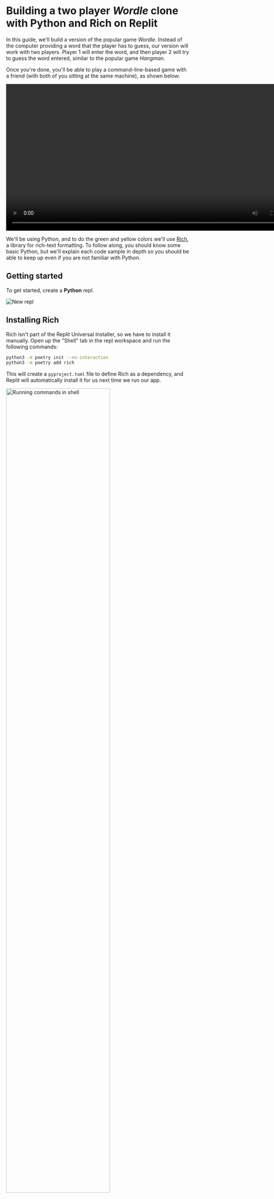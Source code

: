 # Building a two player *Wordle* clone with Python and Rich on Replit

In this guide, we'll build a version of the popular game *Wordle*. Instead of the computer providing a word that the player has to guess, our version will work with two players. Player 1 will enter the word, and then player 2 will try to guess the word entered, similar to the popular game *Hangman*.

Once you're done, you'll be able to play a command-line-based game with a friend (with both of you sitting at the same machine), as shown below.

<video width="800" autoplay loop>
    <source src="https://replit-docs-images.bardia.repl.co/images/tutorials/39-two-player-wordle-clone-python-rich/twordledemo.mp4" type="video/mp4">
</video>


We'll be using Python, and to do the green and yellow colors we'll use [Rich](https://rich.readthedocs.io/en/stable/introduction.html), a library for rich-text formatting. To follow along, you should know some basic Python, but we'll explain each code sample in depth so you should be able to keep up even if you are not familiar with Python.

## Getting started

To get started, create a **Python** repl.

![New repl](https://replit-docs-images.bardia.repl.co/images/tutorials/39-two-player-wordle-clone-python-rich/new-repl.png)


## Installing Rich

Rich isn't part of the Replit Universal Installer, so we have to install it manually. Open up the "Shell" tab in the repl workspace and run the following commands:

```bash
python3 -m poetry init --no-interaction
python3 -m poetry add rich
```

This will create a `pyproject.toml` file to define Rich as a dependency, and Replit will automatically install it for us next time we run our app.

<img src="https://replit-docs-images.bardia.repl.co/images/tutorials/39-two-player-wordle-clone-python-rich/shell.png"
    alt="Running commands in shell"
    style="Width: 75% !important;"/>

## Printing colored text

The first thing we need to figure out is how to print out different colored letters. By default, we'll use similar settings to the *Wordle* defaults

* Green = correct letter in the correct position
* Yellow = correct letter in the incorrect position
* Gray = incorrect letter

Because we're using Rich, we don't have to mess around with [ANSI escape codes](https://en.wikipedia.org/wiki/ANSI_escape_code). It's possible to use them to style terminal text, but you end up having to deal with nasty-looking strings like `\033[0;32m`, and there are likely to be compatibility issues too. Rich abstracts this away for us, and we can use nicer-looking controls like '[black on green]TWORDLE[/]' to describe how the text should look.

Take a look at how this works now by adding the following code to `main.py` and pressing "Run":

```python
import rich

rich.print('[black on green]TWORDLE[/]')
```

Because we may want to customize what specific colors mean at some point, let's define each of our three cases in functions. Replace the existing code in `main.py` with the following:

```python
import rich

def correct_place(letter):
    return f'[black on green]{letter}[/]'

def correct_letter(letter):
    return f'[black on yellow]{letter}[/]'

def incorrect(letter):
    return f'[black on white]{letter}[/]'

WELCOME_MESSAGE = correct_place("WELCOME") + " " + incorrect("TO") + " " + correct_letter("TWORDLE") + "\n"

def main():
    rich.print(WELCOME_MESSAGE)

if __name__ == '__main__':
    main()
```

Run this code, and you'll see a Wordle-styled welcome message, demonstrating all three styles, as shown below.


<img src="https://replit-docs-images.bardia.repl.co/images/tutorials/39-two-player-wordle-clone-python-rich/welcometowordle.png"
    alt="Wordle welcome message"
    style="Width: 80% !important;"/>

## Creating the game loop

As in classic *Wordle*, our game will allow the player six tries to guess a word. Unlike classic *Wordle*, we'll allow for two players. Player 1 will choose a word, and player 2 will attempt to guess it. The basic logic is then:

```
Get word from Player 1
Get guess from Player 2
While Player 2 has guesses remaining
    Get new guess
    If guess is correct
        End the game
```

So let's ignore our fancy colored text for a moment and build this logic.

### Getting and guessing the word

We'll use the `Console` class from Rich, which creates a virtual output pane on top of our actual console. This will make it easier to have more control over our output as we build out the app. 

Add the following two imports to the top of the `main.py` file:

```python
from rich.prompt import Prompt
from rich.console import Console
```

And now replace the `main()` function with the following code:

```python
def main():
    rich.print(WELCOME_MESSAGE)

    allowed_guesses = 6
    used_guesses = 0

    console = Console()
    answer_word = Prompt.ask("Enter a word")
    console.clear()

    while used_guesses < allowed_guesses:
        used_guesses += 1
        guess = Prompt.ask("Enter your guess")
        if guess == answer_word:
            break
    print(f"\n\nTWORDLE {used_guesses}/{allowed_guesses}\n")
```

If you run this, you'll be prompted (as player 1) to enter a word. The entered word will then be hidden from view to avoid spoiling the game, and player 2 can enter up to six guesses. At this stage, player 2 doesn't get any feedback on correct or incorrect letters, which makes the game pretty hard for player 2! If player 2 does happen to guess correctly, the loop will break and the game will display how many guesses were used.


<img src="https://replit-docs-images.bardia.repl.co/images/tutorials/39-two-player-wordle-clone-python-rich/gameloop.png"
alt="Game loop"
style="Width: 80% !important;"/>


### Providing feedback on correct letters

Let's add a helper function to calculate whether each letter should be green, yellow, or gray. Add this function above the `main()` function in `main.py`:

```python
def score_guess(guess, answer):
    scored = []
    for i, letter in enumerate(guess):
        if answer[i] == guess[i]:
            scored += correct_place(letter)
        elif letter in answer:
            scored += correct_letter(letter)
        else:
            scored += incorrect(letter)
    return ''.join(scored)
```

This function takes in player 2's guess and the correct answer and compares them letter by letter. It uses the helper functions we defined earlier to create the Rich formatting string for each letter, and then joins them all together into a single string.

<hr>

**NOTE:** Here we simplify how duplicate letters are handled. In classic *Wordle*, letters are colored based on how often they occur in the correct answer, for example, if you guess "SPEED" and the correct word is "THOSE", the second E in your guess will be colored as incorrect. In our version, it will be labeled as a correct letter in the wrong place. Handling duplicate letters is tricky, and implementing this logic correctly is left as an exercise to the reader.
<hr />

Call this function from inside the `while` loop in `main()` by adding the `console.print` line as follows:

```python
    while used_guesses < allowed_guesses:
        used_guesses += 1
        guess = Prompt.ask("Enter your guess")
        console.print(score_guess(guess, answer_word)) # new line
        if guess == answer_word:
            break
```

Now player 2 has something to work on from each guess, and it should be a lot easier to guess the correct word by incrementally finding more correct letters, as shown in the example below.

<img src="https://replit-docs-images.bardia.repl.co/images/tutorials/39-two-player-wordle-clone-python-rich/feedback.png"
    alt="Feedback"
    style="Width: 80% !important;"/>


## Adding an emoji representation for spoiler-free sharing

A key part of *Wordle* is that once a player has guessed a word, they can share a simple graphic of how well they did, without giving away the actual word. For our two-player version, this "no spoilers" feature isn't as important, but let's add it anyway.

As with the letter-coloring, we want to keep the emoji we use configurable. By default, we'll use green, yellow, and gray squares. Let's start by defining this in a dictionary, near the top of our `main.py` file. Add the following to your code:

```python
emojis = {
    'correct_place': '🟩',
    'correct_letter': '🟨',
    'incorrect': '⬜'
}
```

Replace the `score_guess` function with the following:

```python
def score_guess(guess, answer):
    scored = []
    emojied = []
    for i, letter in enumerate(guess):
        if answer[i] == guess[i]:
            scored += correct_place(letter)
            emojied.append(emojis['correct_place'])
        elif letter in answer:
            scored += correct_letter(letter)
            emojied.append(emojis['correct_letter'])
        else:
            scored += incorrect(letter)
            emojied.append(emojis['incorrect'])
    return ''.join(scored), ''.join(emojied)
```

The logic is very similar to before, but instead of only calculating the correct style for the letter, we also keep track of each emoji. At the end, we return both the string to print out the scored word, and the emoji representation for that guess.

To use this in the main function, replace the code for the `while` loop with the following code:

```python
    all_emojied = []
    while used_guesses < allowed_guesses:
        used_guesses += 1
        guess = Prompt.ask("Enter your guess")
        scored, emojied = score_guess(guess, answer_word)
        all_emojied.append(emojied)
        console.print(scored)
        if guess == answer_word:
            break
    print(f"\n\nTWORDLE {used_guesses}/{allowed_guesses}\n")
    for em in all_emojied:
        console.print(em)
```

If you run again, the game will work as before, but now you'll see the emoji representation printed after the game ends. This can be copy-pasted to share and help our game go viral. You can see what it looks like in the image below.

<img src="https://replit-docs-images.bardia.repl.co/images/tutorials/39-two-player-wordle-clone-python-rich/withemoji.png"
alt="EmojiS"
style="Width: 85% !important;"/>

## Some finishing touches

The one messy part of our game remaining is that the input prompts are still shown after player 2 has entered each guess. This means that each word is shown twice: once in its colored form, and once exactly as the player entered it. Let's adapt the game to clear the console and output just the colored versions of each guess.

To do this, we need to keep track of all player 2's guess, which we were not doing before.

Replace the `while` loop in the `main()` function with the following code:

```python
    all_emojied = []
    all_scored = []
    while used_guesses < allowed_guesses:
        used_guesses += 1
        guess = Prompt.ask("Enter your guess")
        scored, emojied = score_guess(guess, answer_word)
        all_scored.append(scored)
        all_emojied.append(emojied)
        console.clear()
        for scored in all_scored:
            console.print(scored)
        if guess == answer_word:
            break
```

This clears the console completely after each guess by player 2, and then prints out each of the (styled) guesses. The output looks neater now, as shown below.

<img src="https://replit-docs-images.bardia.repl.co/images/tutorials/39-two-player-wordle-clone-python-rich/clearedinputs.png"
    alt="Cleared inputs"
    style="Width: 85% !important;"/>

### Adding instructions

People will like our game more if they can figure out what to do without having to read documentation. Let's add some basic instructions for each player to the game interface. Below the `WELCOME_MESSAGE` variable we defined earlier, add the following:

```python
P1_INSTRUCTIONS = "Player 1: Please enter a word (player 2, look away)\n"
P2_INSTRUCTIONS = "Player 2: You may start guessing\n"
```

Now update the `main()` function like this:

```python
def main():
    allowed_guesses = 6
    used_guesses = 0

    console = Console()
    console.print(WELCOME_MESSAGE)
    console.print(P1_INSTRUCTIONS)
    answer_word = Prompt.ask("Enter a word")
    console.clear()
    console.print(WELCOME_MESSAGE)
    console.print(P2_INSTRUCTIONS)

    all_emojied = []
    all_scored = []
    while used_guesses < allowed_guesses:
        used_guesses += 1
        guess = Prompt.ask("Enter your guess")
        scored, emojied = score_guess(guess, answer_word)
        all_scored.append(scored)
        all_emojied.append(emojied)
        console.clear()
        console.print(WELCOME_MESSAGE)
        for scored in all_scored:
            console.print(scored)
        if guess == answer_word:
            break
    print(f"\n\nTWORDLE {used_guesses}/{allowed_guesses}\n")
    for em in all_emojied:
        console.print(em)
```
Now our welcome message stays at the top, and the players are prompted by simple instructions. Have fun playing it with your friends!

## Where next?

The basics of the game are in place, but there is still a lot you could build from here. Some ideas:

* Fix the logic for handling duplicate letters.
* Fix the fact that the game crashes if player 2 enters the wrong number of letters.
* The game still says `6/6`, even if player 2 has not guessed the word after six tries. Have the game print out `X/6` in this case, as in classic *Wordle*.
* Give player 2 more guesses based on the length of the word player 1 enters.
* [CHALLENGING] Make the game work over the internet instead of requiring both players to be in same room.


You can find the code for this tutorial here:

<iframe height="400px" width="100%" src="https://replit.com/@ritza/Wordle?embed=true" scrolling="no" frameborder="no" allowtransparency="true" allowfullscreen="true" sandbox="allow-forms allow-pointer-lock allow-popups allow-same-origin allow-scripts allow-modals"></iframe>
